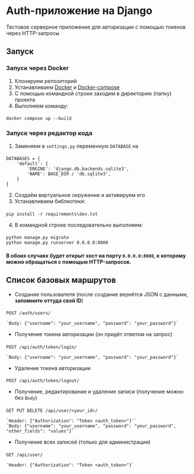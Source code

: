 # Auth-приложение на Django
Тестовое серверное приложение для авторизации с помощью токенов через HTTP-запросы

## Запуск 
### Запуск через Docker
1. Клонируем репозиторий
2. Устанавливаем [Docker](https://docs.docker.com/engine/install/) и [Docker-compose](https://docs.docker.com/compose/install/)
3. С помощью командной строки заходим в директорию (папку) проекта
4. Выполняем команду:
#### 
    docker compose up --build
### Запуск через редактор кода
1. Заменяем в `settings.py` переменную `DATABASE` на
####
    DATABASES = {
        'default': {
            'ENGINE': 'django.db.backends.sqlite3',
            'NAME': BASE_DIR / 'db.sqlite3',
        } 
    }
2. Создаём виртуальное окружение и активируем его
3. Устанавливаем библиотеки:
####
    pip install -r requirements\dev.txt
4. В командной строке последовательно выполняем:
####
    python manage.py migrate
    python manage.py runserver 0.0.0.0:8000

#### В обоих случаях будет открыт хост на порту `0.0.0.0:8000`, к которому можно обращаться с помощью HTTP-запросов. 
## Список базовых маршрутов
* Создание пользователя (после создание вернётся JSON с данными, **запомните оттуда свой ID**)
####
    POST /auth/users/ 

    `Body: {"username": "your_username", "password": "your_password"}`

* Получение токена авторизации (он придёт ответом на запрос)
####
    POST /api/auth/token/login/ 

    `Body: {"username": "your_username", "password": "your_password"}`
* Удаление токена авторизации
####
    POST /api/auth/token/logout/ 
* Получение, редактирование и удаление записи (получение можно без `Body`)
####
    GET PUT DELETE /api/user/<your_id>/

    `Header: {"Authorization": "Token <auth_token>"}'`
    `Body: {"username": "your_username", "password": "your_password", "other_fields": "values"}`
* Получение всех записей (только для администрации)
####
    GET /api/user/

    `Header: {"Authorization": "Token <auth_token>"}`